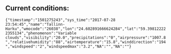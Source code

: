## Current conditions: 
 ``` {"timestamp":"1501275243","sys_time":"2017-07-28 23:54:45","name":"Tallinn-Harku","wmocode":"26038","lon":"24.602891666624284","lat":"59.398122222355134","phenomenon":"Variable clouds","visibility":"20.0","precipitations":"0","airpressure":"1007.8","relativehumidity":"88","airtemperature":"15.8","winddirection":"194","windspeed":"2","windspeedmax":"3.2","NA":"","NA":""} ```

